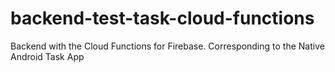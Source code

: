 # backend-test-task-cloud-functions
 Backend with the Cloud Functions for Firebase. Corresponding to the Native Android Task App

